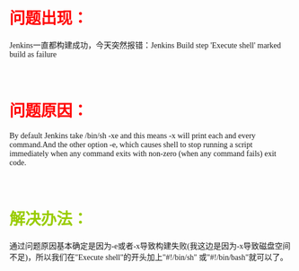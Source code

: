 <h1><span style="font-family: 'Microsoft YaHei'; color: #ff0000;">问题出现：</span></h1>
<p><span style="font-family: 'Microsoft YaHei';">Jenkins一直都构建成功，今天突然报错：Jenkins Build step 'Execute shell' marked build as failure</span></p>
<p>&nbsp;</p>
<h1><span style="font-family: 'Microsoft YaHei'; color: #ff0000;">问题原因：</span></h1>
<p><span style="font-family: 'Microsoft YaHei';">By default Jenkins take /bin/sh -xe and this means -x will print each and every command.And the other option -e, which causes shell to stop running a script immediately when any command exits with non-zero (when any command fails) exit code.</span></p>
<p>&nbsp;</p>
<h1><span style="font-family: 'Microsoft YaHei'; color: #99cc00;">解决办法：</span></h1>
<p><span style="font-family: 'Microsoft YaHei';">通过问题原因基本确定是因为-e或者-x导致构建失败(我这边是因为-x导致磁盘空间不足)，所以我们在"Execute shell"的开头加上"#!/bin/sh" 或"#!/bin/bash"就可以了。</span></p>